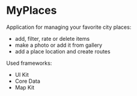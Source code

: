 # MyPlaces
Application for managing your favorite city places:
- add, filter, rate or delete items
- make a photo or add it from gallery
- add a place location and create routes

Used frameworks:
- UI Kit
- Core Data
- Map Kit
